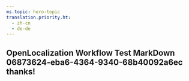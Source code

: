 ```yaml
---
ms.topic: hero-topic
translation.priority.ht: 
  - zh-cn
  - de-de
---
```

## OpenLocalization Workflow Test MarkDown 06873624-eba6-4364-9340-68b40092a6ec thanks!
